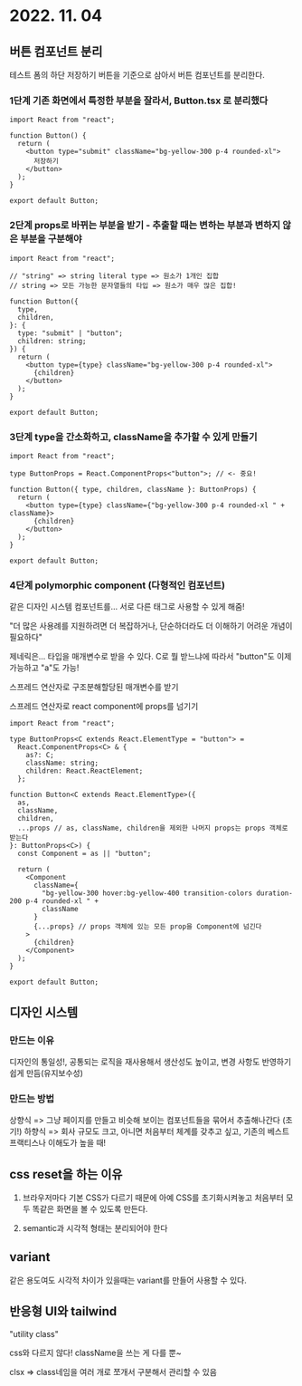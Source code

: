 # 2022. 11. 04

## 버튼 컴포넌트 분리

테스트 폼의 하단 저장하기 버튼을 기준으로 삼아서 버튼 컴포넌트를 분리한다.

### 1단계 기존 화면에서 특정한 부분을 잘라서, Button.tsx 로 분리했다

```tsx
import React from "react";

function Button() {
  return (
    <button type="submit" className="bg-yellow-300 p-4 rounded-xl">
      저장하기
    </button>
  );
}

export default Button;
```

### 2단계 props로 바뀌는 부분을 받기 - 추출할 때는 변하는 부분과 변하지 않은 부분을 구분해야

```tsx
import React from "react";

// "string" => string literal type => 원소가 1개인 집합
// string => 모든 가능한 문자열들의 타입 => 원소가 매우 많은 집합!

function Button({
  type,
  children,
}: {
  type: "submit" | "button";
  children: string;
}) {
  return (
    <button type={type} className="bg-yellow-300 p-4 rounded-xl">
      {children}
    </button>
  );
}

export default Button;
```

### 3단계 type을 간소화하고, className을 추가할 수 있게 만들기

```tsx
import React from "react";

type ButtonProps = React.ComponentProps<"button">; // <- 중요!

function Button({ type, children, className }: ButtonProps) {
  return (
    <button type={type} className={"bg-yellow-300 p-4 rounded-xl " + className}>
      {children}
    </button>
  );
}

export default Button;
```

### 4단계 polymorphic component (다형적인 컴포넌트)

같은 디자인 시스템 컴포넌트를... 서로 다른 태그로 사용할 수 있게 해줌!

"더 많은 사용례를 지원하려면 더 복잡하거나, 단순하더라도 더 이해하기 어려운 개념이 필요하다"

제네릭은... 타입을 매개변수로 받을 수 있다. C로 뭘 받느냐에 따라서 "button"도 이제 가능하고 "a"도 가능!

스프레드 연산자로 구조분해할당된 매개변수를 받기

스프레드 연산자로 react component에 props를 넘기기

```tsx
import React from "react";

type ButtonProps<C extends React.ElementType = "button"> =
  React.ComponentProps<C> & {
    as?: C;
    className: string;
    children: React.ReactElement;
  };

function Button<C extends React.ElementType>({
  as,
  className,
  children,
  ...props // as, className, children을 제외한 나머지 props는 props 객체로 받는다
}: ButtonProps<C>) {
  const Component = as || "button";

  return (
    <Component
      className={
        "bg-yellow-300 hover:bg-yellow-400 transition-colors duration-200 p-4 rounded-xl " +
        className
      }
      {...props} // props 객체에 있는 모든 prop을 Component에 넘긴다
    >
      {children}
    </Component>
  );
}

export default Button;
```

## 디자인 시스템

### 만드는 이유

디자인의 통일성!, 공통되는 로직을 재사용해서 생산성도 높이고, 변경 사항도 반영하기 쉽게 만듬(유지보수성)

### 만드는 방법

상향식 => 그냥 페이지를 만들고 비슷해 보이는 컴포넌트들을 묶어서 추출해나간다 (초기!)
하향식 => 회사 규모도 크고, 아니면 처음부터 체계를 갖추고 싶고, 기존의 베스트 프랙티스나 이해도가 높을 때!

## css reset을 하는 이유

1. 브라우저마다 기본 CSS가 다르기 때문에 아예 CSS를 초기화시켜놓고 처음부터 모두 똑같은 화면을 볼 수 있도록 만든다.

2. semantic과 시각적 형태는 분리되어야 한다

## variant

같은 용도여도 시각적 차이가 있을때는 variant를 만들어 사용할 수 있다.

## 반응형 UI와 tailwind

"utility class"

css와 다르지 않다! className을 쓰는 게 다를 뿐~

clsx => class네임을 여러 개로 쪼개서 구분해서 관리할 수 있음

##
